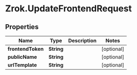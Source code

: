 # Zrok.UpdateFrontendRequest

## Properties

Name | Type | Description | Notes
------------ | ------------- | ------------- | -------------
**frontendToken** | **String** |  | [optional] 
**publicName** | **String** |  | [optional] 
**urlTemplate** | **String** |  | [optional] 


